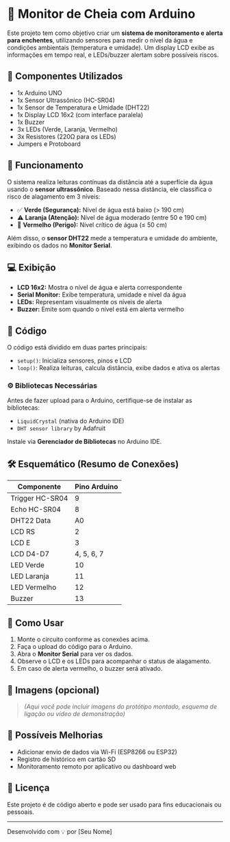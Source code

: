 # 🌊 Monitor de Cheia com Arduino

Este projeto tem como objetivo criar um **sistema de monitoramento e alerta para enchentes**, utilizando sensores para medir o nível da água e condições ambientais (temperatura e umidade). Um display LCD exibe as informações em tempo real, e LEDs/buzzer alertam sobre possíveis riscos.

## 🔧 Componentes Utilizados

- 1x Arduino UNO
- 1x Sensor Ultrassônico (HC-SR04)
- 1x Sensor de Temperatura e Umidade (DHT22)
- 1x Display LCD 16x2 (com interface paralela)
- 1x Buzzer
- 3x LEDs (Verde, Laranja, Vermelho)
- 3x Resistores (220Ω para os LEDs)
- Jumpers e Protoboard

## 🧠 Funcionamento

O sistema realiza leituras contínuas da distância até a superfície da água usando o **sensor ultrassônico**. Baseado nessa distância, ele classifica o risco de alagamento em 3 níveis:

- ✅ **Verde (Segurança):** Nível de água está baixo (> 190 cm)
- ⚠️ **Laranja (Atenção):** Nível de água moderado (entre 50 e 190 cm)
- 🚨 **Vermelho (Perigo):** Nível crítico de água (≤ 50 cm)

Além disso, o **sensor DHT22** mede a temperatura e umidade do ambiente, exibindo os dados no **Monitor Serial**.

## 💻 Exibição

- **LCD 16x2:** Mostra o nível de água e alerta correspondente
- **Serial Monitor:** Exibe temperatura, umidade e nível da água
- **LEDs:** Representam visualmente os níveis de alerta
- **Buzzer:** Emite som quando o nível está em alerta vermelho

## 📂 Código

O código está dividido em duas partes principais:
- `setup()`: Inicializa sensores, pinos e LCD
- `loop()`: Realiza leituras, calcula distância, exibe dados e ativa os alertas

### ⚙️ Bibliotecas Necessárias

Antes de fazer upload para o Arduino, certifique-se de instalar as bibliotecas:
- `LiquidCrystal` (nativa do Arduino IDE)
- `DHT sensor library` by Adafruit

Instale via **Gerenciador de Bibliotecas** no Arduino IDE.

## 🛠️ Esquemático (Resumo de Conexões)

| Componente       | Pino Arduino |
|------------------|--------------|
| Trigger HC-SR04  | 9            |
| Echo HC-SR04     | 8            |
| DHT22 Data       | A0           |
| LCD RS           | 2            |
| LCD E            | 3            |
| LCD D4-D7        | 4, 5, 6, 7    |
| LED Verde        | 10           |
| LED Laranja      | 11           |
| LED Vermelho     | 12           |
| Buzzer           | 13           |

## 🧪 Como Usar

1. Monte o circuito conforme as conexões acima.
2. Faça o upload do código para o Arduino.
3. Abra o **Monitor Serial** para ver os dados.
4. Observe o LCD e os LEDs para acompanhar o status de alagamento.
5. Em caso de alerta vermelho, o buzzer será ativado.

## 📸 Imagens (opcional)

> *(Aqui você pode incluir imagens do protótipo montado, esquema de ligação ou vídeo de demonstração)*

## 📌 Possíveis Melhorias

- Adicionar envio de dados via Wi-Fi (ESP8266 ou ESP32)
- Registro de histórico em cartão SD
- Monitoramento remoto por aplicativo ou dashboard web

## 📄 Licença

Este projeto é de código aberto e pode ser usado para fins educacionais ou pessoais.

---

Desenvolvido com 💡 por [Seu Nome]
